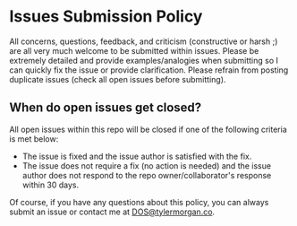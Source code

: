 # Issues Submission Policy
All concerns, questions, feedback, and criticism (constructive or harsh ;) are all very much welcome to be submitted within issues. Please be extremely detailed and provide examples/analogies when submitting so I can quickly fix the issue or provide clarification. Please refrain from posting duplicate issues (check all open issues before submitting).

## When do open issues get closed?
All open issues within this repo will be closed if one of the following criteria is met below:
* The issue is fixed and the issue author is satisfied with the fix.
* The issue does not require a fix (no action is needed) and the issue author does not respond to the repo owner/collaborator's response within 30 days.

Of course, if you have any questions about this policy, you can always submit an issue or contact me at DOS@tylermorgan.co.
